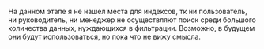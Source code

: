На данном этапе я не нашел места для индексов, тк ни пользователь, ни руководитель, ни менеджер не
осуществляют поиск среди большого количества данных, нуждающихся в фильтрации. Возможно, в будущем 
они будут использоваться, но пока что не вижу смысла.